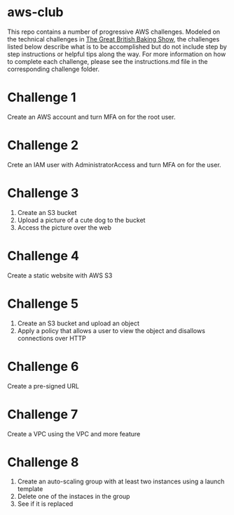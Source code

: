 # aws-club
This repo contains a number of progressive AWS challenges. Modeled on the technical challenges in [The Great British Baking Show](https://www.netflix.com/title/80063224), the challenges listed below describe what is to be accomplished but do not include step by step instructions or helpful tips along the way. For more information on how to complete each challenge, please see the instructions.md file in the corresponding challenge folder.

# Challenge 1
Create an AWS account and turn MFA on for the root user.

# Challenge 2
Crete an IAM user with AdministratorAccess and turn MFA on for the user.

# Challenge 3
1. Create an S3 bucket
1. Upload a picture of a cute dog to the bucket
1. Access the picture over the web

# Challenge 4
Create a static website with AWS S3

# Challenge 5
1. Create an S3 bucket and upload an object
1. Apply a policy that allows a user to view the object and disallows connections over HTTP

# Challenge 6
Create a pre-signed URL

# Challenge 7
Create a VPC using the VPC and more feature

# Challenge 8
1. Create an auto-scaling group with at least two instances using a launch template
1. Delete one of the instaces in the group
1. See if it is replaced